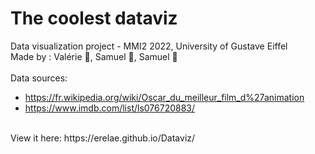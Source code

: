 # The coolest dataviz
Data visualization project - MMI2 2022, University of Gustave Eiffel <br>
Made by : Valérie 🦊, Samuel 🐶, Samuel 🐯 <br>
<br>
Data sources: <br>
- https://fr.wikipedia.org/wiki/Oscar_du_meilleur_film_d%27animation
- https://www.imdb.com/list/ls076720883/<br>
<br>
View it here: https://erelae.github.io/Dataviz/

